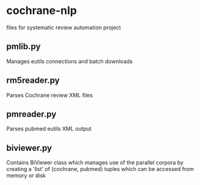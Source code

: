cochrane-nlp
============

files for systematic review automation project

pmlib.py
--------
Manages eutils connections and batch downloads

rm5reader.py
------------
Parses Cochrane review XML files

pmreader.py
-----------
Parses pubmed eutils XML output

biviewer.py
-----------
Contains BiViewer class which manages use of the parallel corpora
by creating a 'list' of (cochrane, pubmed) tuples
which can be accessed from memory or disk

